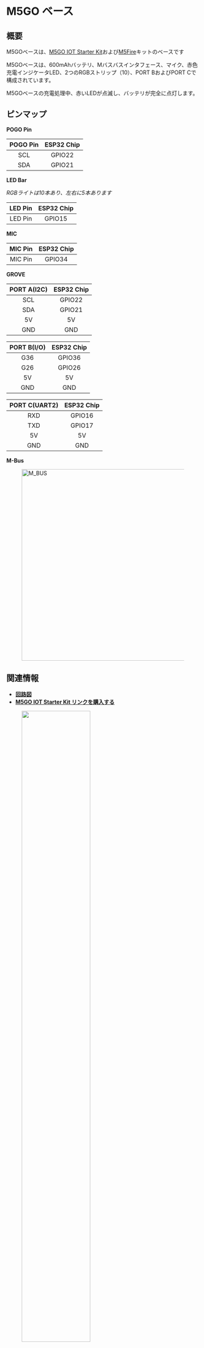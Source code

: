 # M5GO ベース



## 概要

M5GOベースは、[M5GO IOT Starter Kit](zh_CN/product_documents/m5stack-core/m5go_iot_starter_kit)および[M5Fire](zh_CN/product_documents/m5stack-core/m5core_fire)キットのベースです

M5GOベースは、600mAhバッテリ、Mバスバスインタフェース、マイク、赤色充電インジケータLED、2つのRGBストリップ（10）、PORT BおよびPORT Cで構成されています。

M5GOベースの充電処理中、赤いLEDが点滅し、バッテリが完全に点灯します。

## ピンマップ

**POGO Pin**

| POGO Pin       | ESP32 Chip    |
| :----------:  |:------------: |
| SCL           | GPIO22        |
| SDA           | GPIO21        |

**LED Bar**

*RGBライトは10本あり、左右に5本あります*

| LED Pin       | ESP32 Chip    |
| :----------:  |:------------: |
| LED Pin           | GPIO15        |

**MIC**

| MIC Pin       | ESP32 Chip    |
| :----------:  |:------------: |
| MIC Pin           | GPIO34        |

**GROVE**

| PORT A(I2C)       | ESP32 Chip    |
| :----------:  |:------------: |
| SCL           | GPIO22        |
| SDA           | GPIO21        |
| 5V            | 5V            |
| GND           | GND           |

| PORT B(I/O)       | ESP32 Chip    |
| :----------:  |:------------: |
| G36           | GPIO36        |
| G26           | GPIO26        |
| 5V            | 5V            |
| GND           | GND           |

| PORT C(UART2)       | ESP32 Chip    |
| :----------:  |:------------: |
| RXD           | GPIO16        |
| TXD           | GPIO17        |
| 5V            | 5V            |
| GND           | GND           |

**M-Bus**

<figure>
  <img src="assets/img/product_pics/core/M-BUS.jpg" alt="M_BUS" width="500" height="500">
</figure>

## 関連情報

- **[回路図](https://github.com/m5stack/M5GO/blob/master/hardware/schematics/M5GO_Base.pdf)**
- **[M5GO IOT Starter Kit リンクを購入する](https://www.aliexpress.com/store/product/M5Stack-Official-Stock-Offer-M5GO-IoT-Starter-Kit-ESP32-for-Arduino-MicroPython-Programming-Development-IR-MIC/3226069_32881911596.html?spm=2114.12010615.8148356.2.52385ab04i7vIu)**

<figure>
    <img src="assets/img/product_pics/bases/m5go_base_01.png" width="65%" height="65%">
</figure>

<figure>
    <img src="assets/img/product_pics/bases/m5go_base_02.png" width="65%" height="65%">
</figure>
